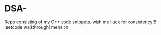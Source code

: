 # DSA-
Repo consisting of my C++ code snippets. wish me lluck for consistency!!!
leetcode walkthrough! mension
